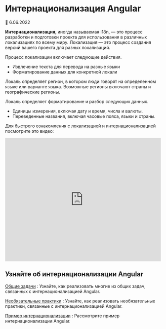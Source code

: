 # Интернационализация Angular

:date: 6.06.2022

**Интернационализация**, иногда называемая i18n, — это процесс разработки и подготовки проекта для использования в различных локализациях по всему миру. Локализация — это процесс создания версий вашего проекта для разных локализаций.

Процесс локализации включает следующие действия.

-   Извлечение текста для перевода на разные языки
-   Форматирование данных для конкретной локали

Локаль определяет регион, в котором люди говорят на определенном языке или варианте языка. Возможные регионы включают страны и географические регионы.

Локаль определяет форматирование и разбор следующих данных.

-   Единицы измерения, включая дату и время, числа и валюты.
-   Переведенные названия, включая часовые пояса, языки и страны.

Для быстрого ознакомления с локализацией и интернационализацией посмотрите это видео:

<iframe width="100%" height="400" allow="accelerometer; encrypted-media; gyroscope; picture-in-picture" allowfullscreen frameborder="0" src="https://www.youtube.com/embed/KNTN-nsbV7M"></iframe>

## Узнайте об интернационализации Angular

[Общие задачи](i18n-common-overview.md)
: Узнайте, как реализовать многие из общих задач, связанных с интернационализацией Angular.

[Необязательные практики](i18n-optional-overview.md)
: Узнайте, как реализовать необязательные практики, связанные с интернационализацией Angular.

[Пример интернационализации](i18n-example.md)
: Рассмотрите пример интернационализации Angular.
